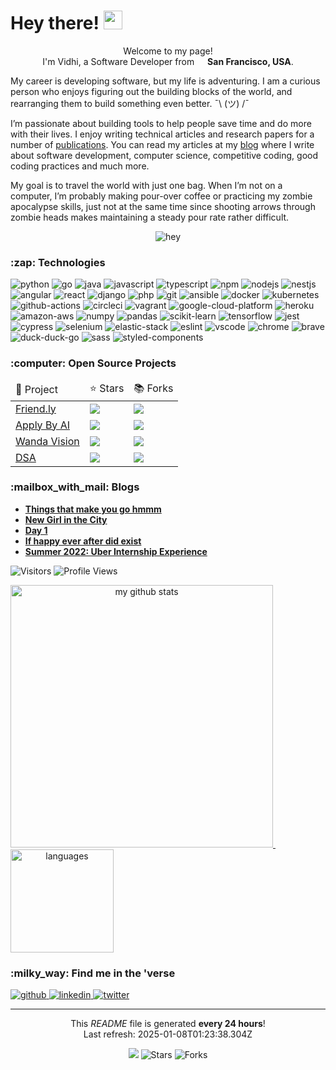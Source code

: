 <h1>Hey there! <img src="https://emojis.slackmojis.com/emojis/images/1531849430/4246/blob-sunglasses.gif?1531849430" width="30"/></h1>

<p align="center">Welcome to my page! </br> I'm Vidhi, a Software Developer from <img src="https://www.flaticon.com/free-icon/united-states_202950" width="13"/> <b>San Francisco, USA</b>.</p>

<p>
    My career is developing software, but my life is adventuring. I am a curious person who enjoys figuring out the building blocks of the world, and rearranging them to build something even better. ¯\ (ツ) /¯

I’m passionate about building tools to help people save time and do more with their lives. I enjoy writing technical articles and research papers for a number of [publications](https://scholar.google.com/citations?user=IbedRsUAAAAJ&amp;hl=en). You can read my articles at my [blog](https://vidhimody.me/hi/) where I write about software development, computer science, competitive coding, good coding practices and much more.

My goal is to travel the world with just one bag. When I’m not on a computer, I’m probably making pour-over coffee or practicing my zombie apocalypse skills, just not at the same time since shooting arrows through zombie heads makes maintaining a steady pour rate rather difficult.
</p>

<div align="center">
    <img src="https://cdn.dribbble.com/users/1314475/screenshots/3031368/me.gif" alt="hey" />
</div>

<!-- TECHNOLOGIES -->
<h3>:zap: Technologies</h3>

<p>
<img alt="python" src="https://img.shields.io/badge/Python-black?logo=python&amp;style=plastic" /> <img alt="go" src="https://img.shields.io/badge/Go-black?logo=go&amp;style=plastic" /> <img alt="java" src="https://img.shields.io/badge/Java-black?logo=java&amp;style=plastic" /> <img alt="javascript" src="https://img.shields.io/badge/Javascript-black?logo=javascript&amp;style=plastic" /> <img alt="typescript" src="https://img.shields.io/badge/Typescript-black?logo=typescript&amp;style=plastic" /> <img alt="npm" src="https://img.shields.io/badge/npm-black?logo=npm&amp;style=plastic" /> <img alt="nodejs" src="https://img.shields.io/badge/Node.js-black?logo=node.js&amp;style=plastic" /> <img alt="nestjs" src="https://img.shields.io/badge/Nestjs-black?logo=nestjs&amp;style=plastic" /> <img alt="angular" src="https://img.shields.io/badge/Angular-black?logo=angular&amp;style=plastic" /> <img alt="react" src="https://img.shields.io/badge/React-black?logo=react&amp;style=plastic" /> <img alt="django" src="https://img.shields.io/badge/Django-black?logo=django&amp;style=plastic" /> <img alt="php" src="https://img.shields.io/badge/PHP-black?logo=php&amp;style=plastic" /> <img alt="git" src="https://img.shields.io/badge/Git-black?logo=git&amp;style=plastic" /> <img alt="ansible" src="https://img.shields.io/badge/Ansible-black?logo=ansible&amp;style=plastic" /> <img alt="docker" src="https://img.shields.io/badge/Docker-black?logo=docker&amp;style=plastic" /> <img alt="kubernetes" src="https://img.shields.io/badge/Kubernetes-black?logo=kubernetes&amp;style=plastic" /> <img alt="github-actions" src="https://img.shields.io/badge/Github%20Actions-black?logo=github-actions&amp;style=plastic" /> <img alt="circleci" src="https://img.shields.io/badge/CircleCI-black?logo=circleci&amp;style=plastic" /> <img alt="vagrant" src="https://img.shields.io/badge/Vagrant-black?logo=vagrant&amp;style=plastic" /> <img alt="google-cloud-platform" src="https://img.shields.io/badge/GCP-black?logo=google-cloud&amp;style=plastic" /> <img alt="heroku" src="https://img.shields.io/badge/Heroku-black?logo=heroku&amp;style=plastic" /> <img alt="amazon-aws" src="https://img.shields.io/badge/AWS-black?logo=amazon-aws&amp;style=plastic" /> <img alt="numpy" src="https://img.shields.io/badge/NumPy-black?logo=numpy&amp;style=plastic" /> <img alt="pandas" src="https://img.shields.io/badge/Pandas-black?logo=pandas&amp;style=plastic" /> <img alt="scikit-learn" src="https://img.shields.io/badge/Scikit%20Learn-black?logo=scikit-learn&amp;style=plastic" /> <img alt="tensorflow" src="https://img.shields.io/badge/Tensorflow-black?logo=tensorflow&amp;style=plastic" /> <img alt="jest" src="https://img.shields.io/badge/Jest-black?logo=jest&amp;style=plastic" /> <img alt="cypress" src="https://img.shields.io/badge/Cypress-black?logo=cypress&amp;style=plastic" /> <img alt="selenium" src="https://img.shields.io/badge/Selenium-black?logo=selenium&amp;style=plastic" /> <img alt="elastic-stack" src="https://img.shields.io/badge/Elastic%20Stack-black?logo=elastic-stack&amp;style=plastic" /> <img alt="eslint" src="https://img.shields.io/badge/ESLint-black?logo=eslint&amp;style=plastic" /> <img alt="vscode" src="https://img.shields.io/badge/VSCode-black?logo=visual-studio-code&amp;style=plastic" /> <img alt="chrome" src="https://img.shields.io/badge/Google%20Chrome-black?logo=google-chrome&amp;style=plastic" /> <img alt="brave" src="https://img.shields.io/badge/Brave-black?logo=brave&amp;style=plastic" /> <img alt="duck-duck-go" src="https://img.shields.io/badge/DuckDuckGo-black?logo=duckduckgo&amp;style=plastic" /> <img alt="sass" src="https://img.shields.io/badge/Sass-black?logo=sass&amp;style=plastic" /> <img alt="styled-components" src="https://img.shields.io/badge/Styled%20components-black?logo=styled-components&amp;style=plastic" /> 
</p>

<!-- PROJECTS -->
<h3>:computer: Open Source Projects</h3>

<table>
    <thead>
        <td>🎁 Project </td>
        <td> ⭐ Stars </td>
        <td> 📚 Forks </td>
    </thead>
    <tr>
        <td><a href="https://github.com/und3fined-v01d/Friend.ly">Friend.ly</a></td>
        <td><img src="https://img.shields.io/github/stars/und3fined-v01d/Friend.ly?style=plastic&amp;labelColor=343b41" /></td>
        <td><img src="https://img.shields.io/github/forks/und3fined-v01d/Friend.ly?style=plastic&amp;labelColor=343b41" /></td>
    </tr><tr>
        <td><a href="https://github.com/vidhi-mody/Apply-By-AI">Apply By AI</a></td>
        <td><img src="https://img.shields.io/github/stars/vidhi-mody/Apply-By-AI?style=plastic&amp;labelColor=343b41" /></td>
        <td><img src="https://img.shields.io/github/forks/vidhi-mody/Apply-By-AI?style=plastic&amp;labelColor=343b41" /></td>
    </tr><tr>
        <td><a href="https://github.com/vrushti-mody/WandaVision">Wanda Vision</a></td>
        <td><img src="https://img.shields.io/github/stars/vrushti-mody/WandaVision?style=plastic&amp;labelColor=343b41" /></td>
        <td><img src="https://img.shields.io/github/forks/vrushti-mody/WandaVision?style=plastic&amp;labelColor=343b41" /></td>
    </tr><tr>
        <td><a href="https://github.com/vidhi-mody/DSA">DSA</a></td>
        <td><img src="https://img.shields.io/github/stars/vidhi-mody/DSA?style=plastic&amp;labelColor=343b41" /></td>
        <td><img src="https://img.shields.io/github/forks/vidhi-mody/DSA?style=plastic&amp;labelColor=343b41" /></td>
    </tr>
</table>

<!-- POSTS -->
<h3>:mailbox_with_mail: Blogs</h3>

<ul>
    <li>
        <a href="https://www.vidhimody.me/blog/2023-02-28-things-that-make-you-go-hmm/"><b>Things that make you go hmmm</b></a>
    </li><li>
        <a href="https://www.vidhimody.me/blog/2023-02-23-new-girl-in-the-city/"><b>New Girl in the City</b></a>
    </li><li>
        <a href="https://www.vidhimody.me/blog/2023-01-08-goa/"><b>Day 1</b></a>
    </li><li>
        <a href="https://www.vidhimody.me/blog/2023-01-08-goa/"><b>If happy ever after did exist</b></a>
    </li><li>
        <a href="https://www.vidhimody.me/blog/2022-07-09-uber/"><b>Summer 2022: Uber Internship Experience</b></a>
    </li>
</ul>

<!--START_SECTION:waka-->
<!--END_SECTION:waka-->
<p>
<img alt="Visitors" src="https://visitor-badge.laobi.icu/badge?page_id=vidhi-mody&color=blue"/>
<img alt="Profile Views" src="https://komarev.com/ghpvc/?username=vidhi-mody"/>
</p>

<a align="center" href="https://vidhi-mody.netlify.app/">
    <img src="https://github-readme-stats.vercel.app/api?username=vidhi-mody&show_icons=true&theme=tokyonight" alt="my github stats" width="420"/>&nbsp;<img src="https://github-readme-stats.vercel.app/api/top-langs/?username=vidhi-mody&layout=compact&theme=tokyonight" alt="languages" height="165">
</a>

<!-- SOCIAL -->
<h3>:milky_way: Find me in the 'verse</h3>

<p>
    <a href="https://github.com/vidhi-mody" target="_blank">
        <img alt="github" src="https://img.shields.io/github/followers/vidhi-mody?label=GitHub&amp;style=social" />
    </a><a href="https://linkedin.com/in/vidhi-m" target="_blank">
        <img alt="linkedin" src="https://img.shields.io/badge/Linkedin-grey?logo=linkedin&amp;style=social" />
    </a><a href="https://twitter.com/vidhi_mody" target="_blank">
        <img alt="twitter" src="https://img.shields.io/twitter/follow/vidhi_mody?label=Twitter&amp;style=social" />
    </a>
</p>

<hr />

<!-- FOOTER -->
<p align="center">
    This <i>README</i> file is generated <b>every 24 hours</b>!</br>
    Last refresh: 2025-01-08T01:23:38.304Z<br />
</p>
<p align="center">
    <img src="https://github.com/vidhi-mody/vidhi-mody/workflows/README%20build/badge.svg" /> 
    <img alt="Stars" src="https://img.shields.io/github/stars/vidhi-mody/vidhi-mody?style=flat-square&labelColor=343b41"/> 
    <img alt="Forks" src="https://img.shields.io/github/forks/vidhi-mody/vidhi-mody?style=flat-square&labelColor=343b41"/>
</p>